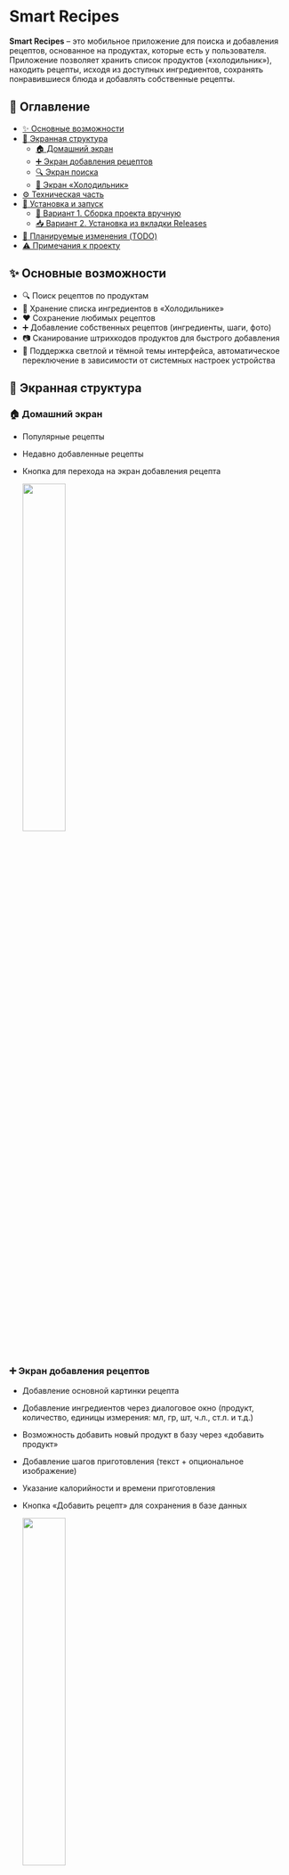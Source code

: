 # Smart Recipes

**Smart Recipes** – это мобильное приложение для поиска и добавления рецептов, основанное на продуктах, которые есть у пользователя.  
Приложение позволяет хранить список продуктов («холодильник»), находить рецепты, исходя из доступных ингредиентов, сохранять понравившиеся блюда и добавлять собственные рецепты.  



## 📑 Оглавление
- [✨ Основные возможности](#-основные-возможности)
- [📱 Экранная структура](#-экранная-структура)
  - [🏠 Домашний экран](#-домашний-экран)
  - [➕ Экран добавления рецептов](#-экран-добавления-рецептов)
  - [🔍 Экран поиска](#-экран-поиска)
  - [🧊 Экран «Холодильник»](#-экран-холодильник)
- [⚙️ Техническая часть](#️-техническая-часть)
- [🚀 Установка и запуск](#-установка-и-запуск)
  - [📲 Вариант 1. Сборка проекта вручную](#-вариант-1-сборка-проекта-вручную)
  - [📥 Вариант 2. Установка из вкладки Releases](#-вариант-2-установка-из-вкладки-releases)
- [📝 Планируемые изменения (TODO)](#-планируемые-изменения-todo)
- [⚠️ Примечания к проекту](#️-примечания-к-проекту)


## ✨ Основные возможности

- 🔍 Поиск рецептов по продуктам  
- 🥗 Хранение списка ингредиентов в «Холодильнике»  
- ❤️ Сохранение любимых рецептов  
- ➕ Добавление собственных рецептов (ингредиенты, шаги, фото)  
- 📷 Сканирование штрихкодов продуктов для быстрого добавления  
- 🎨 Поддержка светлой и тёмной темы интерфейса, автоматическое переключение в зависимости от системных настроек устройства



## 📱 Экранная структура

### 🏠 Домашний экран
- Популярные рецепты  
- Недавно добавленные рецепты  
- Кнопка для перехода на экран добавления рецепта  

  <img src=misc/appMainScreen.gif width = 40%>


### ➕ Экран добавления рецептов
- Добавление основной картинки рецепта  
- Добавление ингредиентов через диалоговое окно (продукт, количество, единицы измерения: мл, гр, шт, ч.л., ст.л. и т.д.)  
- Возможность добавить новый продукт в базу через «добавить продукт»  
- Добавление шагов приготовления (текст + опциональное изображение)  
- Указание калорийности и времени приготовления  
- Кнопка «Добавить рецепт» для сохранения в базе данных  

  <img src=misc/appAddRecipe.gif width = 40%>


### 🔍 Экран поиска
Содержит три вкладки:  

- **Поиск** – список всех рецептов.  
  - Отображается:  
    - (количество доступных продуктов / количество ингредиентов)  
    - время приготовления  
    - калорийность  
  - Возможность сохранить рецепт (сердце ❤️) → рецепт попадёт во вкладку «Сохранённые»  
  - При открытии рецепта:  
    - ингредиенты (состояние: ✅ есть у пользователя / ❌ отсутствует)  
    - шаги приготовления  

- **Сейчас** – рецепты, которые можно приготовить прямо сейчас (все ингредиенты доступны в холодильнике).  

- **Сохранённые** – список сохранённых рецептов. Повторное нажатие на ❤️ удаляет рецепт из памяти.  

  <img src=misc/appSearchScreen.gif width = 40%>


### 🧊 Экран «Холодильник»
- Отображение списка продуктов пользователя  
- Удаление и добавление продуктов  
- Способы добавления:  
  1. **Поиск продукта** – диалоговое окно с поиском по базе  
  2. **Сканирование штрихкода** – открывается сканер, штрихкод проверяется в базе приложения  
     - Если продукт отсутствует, загружается информация с [ean-online.ru](https://ean-online.ru/)  
     - Пользователь выбирает эквивалентный продукт  
     - Штрихкод сохраняется для будущего быстрого добавления  

  <img src=misc/appFridgeScreen.gif width = 40%>

## ⚙️ Техническая часть

### Backend
- **База данных**: **PostgreSQL**  
  - Основные таблицы: `recipes`, `ingredients`, `user_products`, `saved_recipes`  
  - Связи: многие-ко-многим между рецептами и ингредиентами  
  - Поддержка миграций (при необходимости)  
  - **Скриншот диаграммы базы данных**:  
    ![SQL Diagram](путь_к_изображению_sql_диаграммы.png)  

- **API**: **SmartRecipes API (FastAPI + Python)**  
  - Основные эндпоинты:  
    - `/product` – работа с продуктами, сопоставление штрихкода реально продукта с эквивалентом в базе данных 
    - `/recipes` – работа с рецептами 
  - Поддержка загрузки изображений через [imgbb.com](https://imgbb.com/) 
  - **Документация API**: [Ссылка на docs](http://45.43.91.214:9999/docs#/)

    ![API Example](misc/fastApiPic.png)  

- **Дополнительный сервис**: **[ean-online.ru API](https://ean-online.ru/)**  
  - Получение информации о продукте по штрихкоду  

### Frontend (Android)
- **Язык**: Kotlin  
- **Архитектура**: Clean Architecture  
  - **Presentation** – UI и ViewModel  
  - **Domain** – бизнес-логика приложения  
  - **Data** – работа с API, локальная база данных и репозитории  
- **DI**: Dagger Hilt, покрывает все слои приложения  
- **Работа с сетью**:  
  - Retrofit + OkHttp3  
  - Конвертеры: `kotlinx-serialization-json`, `retrofit2-kotlinx-serialization-converter`  
- **Загрузка изображений**: Picasso  
- **UI**:  
  - Модуль `menuCircle` – выдвижное круговое меню на базе DrawerLayout  
  - Конфигурация через `menu_items.xml`  
  - Используются RecyclerView, CardView и другие стандартные компоненты для списков и карточек
  - для генерации вёрстки шагов рецепта, списка ингридиентов используется самописный адаптер
  
  <img src=misc/appCircleMenu.gif width = 40%>


### Дополнительно
- Версии SDK: Android 8.0+  
- Поддержка локального кеширования данных (SharedPreferences)  
- Возможность масштабирования архитектуры благодаря слоистой структуре Clean Architecture  
- Легкая интеграция новых API и модулей благодаря DI через Hilt  


## 🚀 Установка и запуск

### 📲 Вариант 1. Сборка проекта вручную
1. Склонировать репозиторий:  
   ```bash
   git clone https://github.com/username/smart-recipes.git
2. Открыть проект в Android Studio
3. Дождаться синхронизации зависимостей Gradle
4. Запустить приложение на эмуляторе или реальном устройстве (рекомендуется Android 8.0+)

### 📥 Вариант 2. Установка из вкладки Releases

1. Перейти в раздел Releases в репозитории проекта
2. Скачать готовый APK файл последней версии
3. Установить APK на устройство

 - В настройках устройства может потребоваться разрешить установку приложений из неизвестных источников
 ## 📝 Планируемые изменения (TODO)

- **Регистрация и авторизация пользователей**  
  - Возможность создать аккаунт или войти через email / пароль / номер телефона
  - Сохранение персональных данных, любимых рецептов и продуктов  

- **Дополнительные действия пользователя** 
  - Комментирование рецептов  
  - Оценка рецептов (лайки, рейтинг)  
  - Возможность делиться рецептами с друзьями  

- **Улучшения во вкладке поиска рецептов**  
  - Кнопка **Поиск** для быстрого фильтрования рецептов  
  - **Фильтрация** по параметрам: калорийность, время приготовления, категория блюда, наличие ингредиентов  
  - **Сортировка** рецептов: по популярности, времени приготовления, калорийности  

- **UI / UX улучшения**  
  - Улучшенная анимация при добавлении рецептов и ингредиентов
  - Переработать [дизайн проекта](https://www.figma.com/design/rmzwXauBRxnqUlSnqvkc4D/SmartRecipes?m=auto&t=zWXsLxk4kUUzdlTo-1)

## ⚠️ Примечания к проекту

- На текущий момент проект **Smart Recipes** является демонстрацией концепции поиска рецептов **не по названию, а по продуктам**.  
- Приложение предоставляет **минимальный функционал**, достаточный для тестирования идеи и основных взаимодействий с интерфейсом.  
- Некоторые возможности (например, регистрация, расширенная фильтрация и сортировка) находятся в стадии планирования и могут быть реализованы в будущих версиях.  
- Основная цель проекта на данном этапе — показать **логику подбора рецептов по имеющимся продуктам** и базовое взаимодействие пользователя с приложением.
